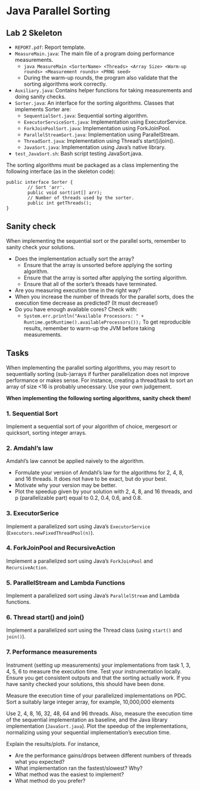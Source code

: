 # Java Parallel Sorting

## Lab 2 Skeleton
* ```REPORT.pdf```: Report template.
* ```MeasureMain.java```: The main file of a program doing performance measurements.
  - ```java MeasureMain <SorterName> <Threads> <Array Size> <Warm-up rounds> <Measurement rounds> <PRNG seed>```
  - During the warm-up rounds, the program also validate that the sorting algorithms work correctly.
* ```Auxiliary.java```: Contains helper functions for taking measurements and doing sanity checks.
* ```Sorter.java```: An interface for the sorting algorithms. Classes that implements Sorter are:
  - ```SequentialSort.java```: Sequential sorting algorithm.
  - ```ExecutorServiceSort.java```: Implementation using ExecutorService.
  - ```ForkJoinPoolSort.java```: Implementation using ForkJoinPool.
  - ```ParallelStreamSort.java```: Implementation using ParallelStream.
  - ```ThreadSort.java```: Implementation using Thread’s start()/join().
  - ```JavaSort.java```: Implementation using Java’s native library.
* ```test_JavaSort.sh```: Bash script testing JavaSort.java.

The sorting algorithms must be packaged as a class implementing the following interface (as in the skeleton code):
```
public interface Sorter {
        // Sort 'arr'.
        public void sort(int[] arr);
        // Number of threads used by the sorter.
        public int getThreads();
}
```

## Sanity check
When implementing the sequential sort or the parallel sorts, remember to sanity check your solutions.

* Does the implementation actually sort the array?
  - Ensure that the array is unsorted before applying the sorting algorithm.
  - Ensure that the array is sorted after applying the sorting algorithm.
  - Ensure that all of the sorter’s threads have terminated.
* Are you measuring execution time in the right way?
* When you increase the number of threads for the parallel sorts, does the execution time decrease as predicted? (It must decrease!)
* Do you have enough available cores? Check with:
  - ```System.err.println("Available Processors: " + Runtime.getRuntime().availableProcessors());```
To get reproducible results, remember to warm-up the JVM before taking measurements.

## Tasks
When implementing the parallel sorting algorithms, you may resort to sequentially sorting (sub-)arrays if further parallelization 
does not improve performance or makes sense. For instance, creating a thread/task to sort an array of size <16 is probably unecessary. 
Use your own judgement.

**When implementing the following sorting algorithms, sanity check them!**

### 1. Sequential Sort
Implement a sequential sort of your algorithm of choice, mergesort or quicksort, sorting integer arrays.

### 2. Amdahl’s law
Amdahl’s law cannot be applied naively to the algorithm.

* Formulate your version of Amdahl’s law for the algorithms for 2, 4, 8, and 16 threads. It does not have to be exact, but do your best.
* Motivate why your version may be better.
* Plot the speedup given by your solution with 2, 4, 8, and 16 threads, and p (parallelizable part) equal to 0.2, 0.4, 0.6, and 0.8.

### 3. ExecutorSerice
Implement a parallelized sort using Java’s ```ExecutorService``` (```Executors.newFixedThreadPool(n)```).

### 4. ForkJoinPool and RecursiveAction
Implement a parallelized sort using Java’s ```ForkJoinPool``` and ```RecursiveAction```.

### 5. ParallelStream and Lambda Functions
Implement a parallelized sort using Java’s ```ParallelStream``` and Lambda functions.

### 6. Thread start() and join()
Implement a parallelized sort using the Thread class (using ```start()``` and ```join()```).

### 7. Performance measurements
Instrument (setting up measurements) your implementations from task 1, 3, 4, 5, 6 to measure the execution time. 
Test your instrumentation locally. Ensure you get consistent outputs and that the sorting actually work. 
If you have sanity checked your solutions, this should have been done.

Measure the execution time of your parallelized implementations on PDC. Sort a suitably large integer array, for example, 10,000,000 elements

Use 2, 4, 8, 16, 32, 48, 64 and 96 threads. Also, measure the execution time of the sequential implementation as baseline, 
and the Java library implementation (```JavaSort.java```). Plot the speedup of the implementations, normalizing using your sequential implementation’s execution time.

Explain the results/plots. For instance, 
- Are the performance gains/drops between different numbers of threads what you expected? 
- What implementation ran the fastest/slowest? Why?
- What method was the easiest to implement?
- What method do you prefer?

